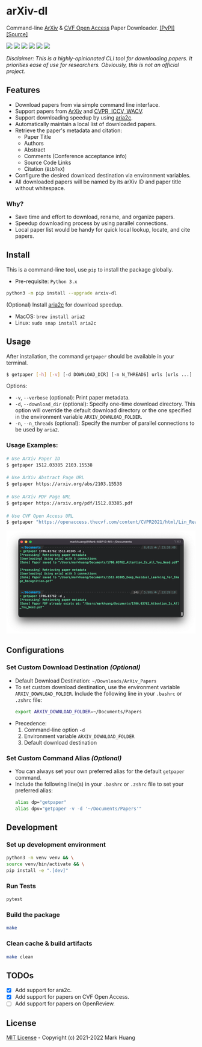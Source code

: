 # arXiv-dl

Command-line [ArXiv](https://arxiv.org/) & [CVF Open Access](https://openaccess.thecvf.com/menu) Paper Downloader.
[[PyPI]](https://pypi.org/project/arxiv-dl/)
[[Source]](https://github.com/MarkHershey/arxiv-dl)

[![](https://img.shields.io/pypi/v/arxiv-dl)](https://pypi.org/project/arxiv-dl/)
[![](https://img.shields.io/pypi/pyversions/arxiv-dl)](https://pypi.org/project/arxiv-dl/)
[![](https://img.shields.io/pypi/wheel/arxiv-dl)](https://github.com/MarkHershey/arxiv-dl/releases)
[![](https://img.shields.io/pypi/dm/Arxiv-dl)](https://pypistats.org/packages/arxiv-dl)
[![](https://img.shields.io/badge/license-MIT-blue)](https://github.com/MarkHershey/arxiv-dl/blob/master/LICENSE)
[![](https://img.shields.io/badge/code%20style-black-black)](https://github.com/psf/black)

_Disclaimer: This is a highly-opinionated CLI tool for downloading papers. It priorities ease of use for researchers. Obviously, this is not an official project._

## Features

-   Download papers from via simple command line interface.
-   Support papers from [ArXiv](https://arxiv.org/) and [CVPR, ICCV, WACV](https://openaccess.thecvf.com/menu).
-   Support downloading speedup by using [aria2c](https://aria2.github.io/).
-   Automatically maintain a local list of downloaded papers.
-   Retrieve the paper's metadata and citation:
    -   Paper Title
    -   Authors
    -   Abstract
    -   Comments (Conference acceptance info)
    -   Source Code Links
    -   Citation (`BibTeX`)
-   Configure the desired download destination via environment variables.
-   All downloaded papers will be named by its arXiv ID and paper title without whitespace.

### Why?

-   Save time and effort to download, rename, and organize papers.
-   Speedup downloading process by using parallel connections.
-   Local paper list would be handy for quick local lookup, locate, and cite papers.

## Install

This is a command-line tool, use `pip` to install the package globally.

-   Pre-requisite: `Python 3.x`

```bash
python3 -m pip install --upgrade arxiv-dl
```

(Optional) Install [aria2c](https://aria2.github.io/) for download speedup.

-   MacOS: `brew install aria2`
-   Linux: `sudo snap install aria2c`

## Usage

After installation, the command `getpaper` should be available in your terminal.

```bash
$ getpaper [-h] [-v] [-d DOWNLOAD_DIR] [-n N_THREADS] urls [urls ...]
```

Options:

-   `-v`, `--verbose` (optional): Print paper metadata.
-   `-d`, `--download_dir` (optional): Specify one-time download directory. This option will override the default download directory or the one specified in the environment variable `ARXIV_DOWNLOAD_FOLDER`.
-   `-n`, `--n_threads` (optional): Specify the number of parallel connections to be used by `aria2`.

### Usage Examples:

```bash
# Use ArXiv Paper ID
$ getpaper 1512.03385 2103.15538

# Use ArXiv Abstract Page URL
$ getpaper https://arxiv.org/abs/2103.15538

# Use ArXiv PDF Page URL
$ getpaper https://arxiv.org/pdf/1512.03385.pdf

# Use CVF Open Access URL
$ getpaper "https://openaccess.thecvf.com/content/CVPR2021/html/Lin_Real-Time_High-Resolution_Background_Matting_CVPR_2021_paper.html"
```

![](imgs/demo.png)

## Configurations

### Set Custom Download Destination _(Optional)_

-   Default Download Destination: `~/Downloads/ArXiv_Papers`
-   To set custom download destination, use the environment variable `ARXIV_DOWNLOAD_FOLDER`. Include the following line in your `.bashrc` or `.zshrc` file:
    ```bash
    export ARXIV_DOWNLOAD_FOLDER=~/Documents/Papers
    ```
-   Precedence:
    1.  Command-line option `-d`
    2.  Environment variable `ARXIV_DOWNLOAD_FOLDER`
    3.  Default download destination

### Set Custom Command Alias _(Optional)_

-   You can always set your own preferred alias for the default `getpaper` command.
-   Include the following line(s) in your `.bashrc` or `.zshrc` file to set your preferred alias:
    ```bash
    alias dp="getpaper"
    alias dpv="getpaper -v -d '~/Documents/Papers'"
    ```

## Development

### Set up development environment

```bash
python3 -m venv venv && \
source venv/bin/activate && \
pip install -e ".[dev]"
```

### Run Tests

```bash
pytest
```

### Build the package

```bash
make
```

### Clean cache & build artifacts

```bash
make clean
```

## TODOs

-   [x] Add support for ara2c.
-   [x] Add support for papers on CVF Open Access.
-   [ ] Add support for papers on OpenReview.

## License

[MIT License](https://github.com/MarkHershey/arxiv-dl/blob/master/LICENSE) - Copyright (c) 2021-2022 Mark Huang
